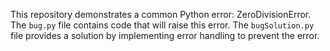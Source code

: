 This repository demonstrates a common Python error: ZeroDivisionError.  The `bug.py` file contains code that will raise this error. The `bugSolution.py` file provides a solution by implementing error handling to prevent the error.